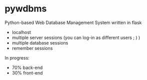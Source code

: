 # pywdbms
Python-based Web Database Management System written in flask
* localhost
* multiple server sessions (you can log-in as different users ; ) )
* multiple database sessions
* remember sessions

In progress:
* 70% back-end
* 30% front-end
